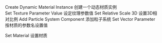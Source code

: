 Create Dynamic Material Instance    创建一个动态材质实例   
Set Texture Parameter Value         设定纹理参数值
Set Relative Scale 3D               设置3D相对比例
Add Particle System Component       添加粒子系统
Set Vector Parameter                按材质的参数名设置值




Set Material                        设置材质